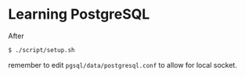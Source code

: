 # Learning PostgreSQL

After

```bash
$ ./script/setup.sh
```

remember to edit `pgsql/data/postgresql.conf` to allow for local socket.
